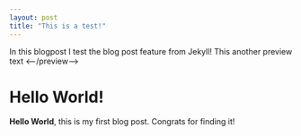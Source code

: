 ```yaml
---
layout: post
title: "This is a test!"
---
```


In this blogpost I test the blog post feature from Jekyll!
This another preview text
<--/preview-->

# Hello World!

**Hello World**, this is my first blog post. 
Congrats for finding it!